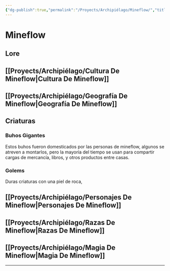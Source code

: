 ```yaml
---
{"dg-publish":true,"permalink":"/Proyects/Archipiélago/Mineflow/","title":"Mineflow","tags":["Contexto/DrawingAttack/Archipiélago"],"updated":"2023-11-02T20:56:05.635-05:00"}
---
```



# Mineflow

## Lore

## [[Proyects/Archipiélago/Cultura De Mineflow\|Cultura De Mineflow]]

## [[Proyects/Archipiélago/Geografía De Mineflow\|Geografía De Mineflow]]

## Criaturas

### Buhos Gigantes

Estos buhos fueron domesticados por las personas de mineflow, algunos se atreven a montarlos, pero la mayoría del tiempo se usan para compartir cargas de mercancía, libros, y otros productos entre casas.

### Golems

Duras criaturas con una piel de roca,

## [[Proyects/Archipiélago/Personajes De Mineflow\|Personajes De Mineflow]]

## [[Proyects/Archipiélago/Razas De Mineflow\|Razas De Mineflow]]

## [[Proyects/Archipiélago/Magia De Mineflow\|Magia De Mineflow]]

---
